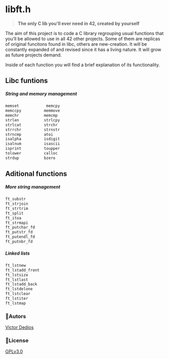 # libft.h
> **The only C lib you'll ever need in 42, created by yourself**

The aim of this project is to code a C library regrouping usual functions that
you’ll be allowed to use in all 42 other projects. Some of them are replicas of 
original funcitons found in libc, others are new-creation. It will be constantly 
expanded of and revised since it has a living nature. It will grow as future projects
demand.

Inside of each function you will find a brief explanation of its functionality.

## Libc funtions 

##### String and memory management
```bash
memset            memcpy
memccpy          memmove
memchr           memcmp
strlen           strlcpy
strlcat          strchr
strrchr          strnstr
strncmp          atoi
isalpha          isdigit
isalnum          isascii
isprint          toupper
tolower          calloc
strdup           bzero
```

## Aditional functions

##### More string management
```bash
ft_substr
ft_strjoin
ft_strtrim
ft_split
ft_itoa
ft_strmapi
ft_putchar_fd
ft_putstr_fd
ft_putendl_fd
ft_putnbr_fd
```
##### Linked lists
```bash
ft_lstnew
ft_lstadd_front
ft_lstsize
ft_lstlast
ft_lstadd_back
ft_lstdelone
ft_lstclear
ft_lstiter
ft_lstmap
```

### 👤Autors
[Victor Dedios](https://github.com/vdedios)

### 📝License
[GPLv3.0](https://www.gnu.org/licenses/gpl-3.0.html)
